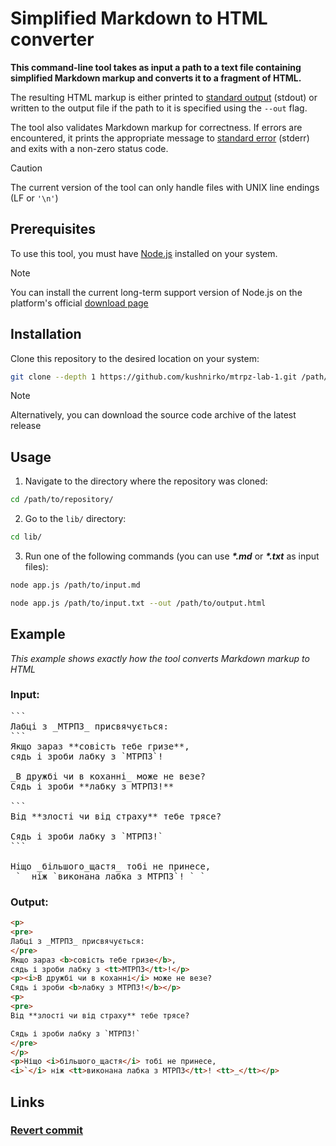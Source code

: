 # Simplified Markdown to HTML converter

**This command-line tool takes as input a path to a text file containing simplified Markdown markup and converts it to a fragment of HTML.**

The resulting HTML markup is either printed to [standard output](https://en.wikipedia.org/wiki/Standard_streams) (stdout) or written to the output file if the path to it is specified using the `--out` flag.

The tool also validates Markdown markup for correctness. If errors are encountered, it prints the appropriate message to [standard error](https://en.wikipedia.org/wiki/Standard_streams) (stderr) and exits with a non-zero status code.

> [!CAUTION]
> The current version of the tool can only handle files with UNIX line endings (LF or `'\n'`)

## Prerequisites

To use this tool, you must have [Node.js](https://nodejs.org/en) installed on your system.

> [!NOTE]
> You can install the current long-term support version of Node.js on the platform's official [download page](https://nodejs.org/en/download)

## Installation

Clone this repository to the desired location on your system:

```bash
git clone --depth 1 https://github.com/kushnirko/mtrpz-lab-1.git /path/to/desired/location/
```

> [!NOTE]
> Alternatively, you can download the source code archive of the latest release

## Usage

1. Navigate to the directory where the repository was cloned:

```bash
cd /path/to/repository/
```

2. Go to the `lib/` directory:

```bash
cd lib/
```

3. Run one of the following commands (you can use **_\*.md_** or **_\*.txt_** as input files):

```bash
node app.js /path/to/input.md
```

```bash
node app.js /path/to/input.txt --out /path/to/output.html
```

## Example

_This example shows exactly how the tool converts Markdown markup to HTML_

### Input:

<pre>
```
Лабці з _МТРПЗ_ присвячується:
```
Якщо зараз **совість тебе гризе**,
сядь і зроби лабку з `МТРПЗ`!

_В дружбі чи в коханні_ може не везе?
Сядь і зроби **лабку з МТРПЗ!**

```
Від **злості чи від страху** тебе трясе?

Сядь і зроби лабку з `МТРПЗ!`
```

Ніщо _більшого_щастя_ тобі не принесе,
_`_ ніж `виконана лабка з МТРПЗ`! `_`
</pre>

### Output:

```html
<p>
<pre>
Лабці з _МТРПЗ_ присвячується:
</pre>
Якщо зараз <b>совість тебе гризе</b>,
сядь і зроби лабку з <tt>МТРПЗ</tt>!</p>
<p><i>В дружбі чи в коханні</i> може не везе?
Сядь і зроби <b>лабку з МТРПЗ!</b></p>
<p>
<pre>
Від **злості чи від страху** тебе трясе?

Сядь і зроби лабку з `МТРПЗ!`
</pre>
</p>
<p>Ніщо <i>більшого_щастя</i> тобі не принесе,
<i>`</i> ніж <tt>виконана лабка з МТРПЗ</tt>! <tt>_</tt></p>
```

## Links

### [Revert commit](https://github.com/kushnirko/mtrpz-lab-1/commit/5a9332f863f6fbc53a02b869185d9409dee94b7c)
